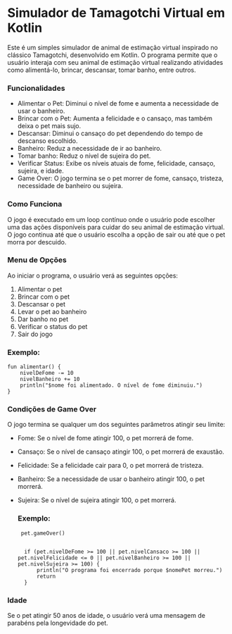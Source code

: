 # Simulador de Tamagotchi Virtual em Kotlin
Este é um simples simulador de animal de estimação virtual inspirado no clássico Tamagotchi, desenvolvido em Kotlin. O programa permite que o usuário interaja com seu animal de estimação virtual realizando atividades como alimentá-lo, brincar, descansar, tomar banho, entre outros.

### Funcionalidades
* Alimentar o Pet: Diminui o nível de fome e aumenta a necessidade de usar o banheiro.
* Brincar com o Pet: Aumenta a felicidade e o cansaço, mas também deixa o pet mais sujo.
* Descansar: Diminui o cansaço do pet dependendo do tempo de descanso escolhido.
* Banheiro: Reduz a necessidade de ir ao banheiro.
* Tomar banho: Reduz o nível de sujeira do pet.
* Verificar Status: Exibe os níveis atuais de fome, felicidade, cansaço, sujeira, e idade.
* Game Over: O jogo termina se o pet morrer de fome, cansaço, tristeza, necessidade de banheiro ou sujeira.
  
### Como Funciona
O jogo é executado em um loop contínuo onde o usuário pode escolher uma das ações disponíveis para cuidar do seu animal de estimação virtual. O jogo continua até que o usuário escolha a opção de sair ou até que o pet morra por descuido.

### Menu de Opções
Ao iniciar o programa, o usuário verá as seguintes opções:

1. Alimentar o pet
2. Brincar com o pet
3. Descansar o pet
4. Levar o pet ao banheiro
5. Dar banho no pet
6. Verificar o status do pet
7. Sair do jogo
### Exemplo:
    fun alimentar() {
        nivelDeFome -= 10
        nivelBanheiro += 10
        println("$nome foi alimentado. O nível de fome diminuiu.")
    }
   
### Condições de Game Over
O jogo termina se qualquer um dos seguintes parâmetros atingir seu limite:

* Fome: Se o nível de fome atingir 100, o pet morrerá de fome.
* Cansaço: Se o nível de cansaço atingir 100, o pet morrerá de exaustão.
* Felicidade: Se a felicidade cair para 0, o pet morrerá de tristeza.
* Banheiro: Se a necessidade de usar o banheiro atingir 100, o pet morrerá.
* Sujeira: Se o nível de sujeira atingir 100, o pet morrerá.

  ### Exemplo:

       pet.gameOver()


        if (pet.nivelDeFome >= 100 || pet.nivelCansaco >= 100 || pet.nivelFelicidade <= 0 || pet.nivelBanheiro >= 100 || pet.nivelSujeira >= 100) {
            println("O programa foi encerrado porque $nomePet morreu.")
            return
        }
  
### Idade
Se o pet atingir 50 anos de idade, o usuário verá uma mensagem de parabéns pela longevidade do pet.
